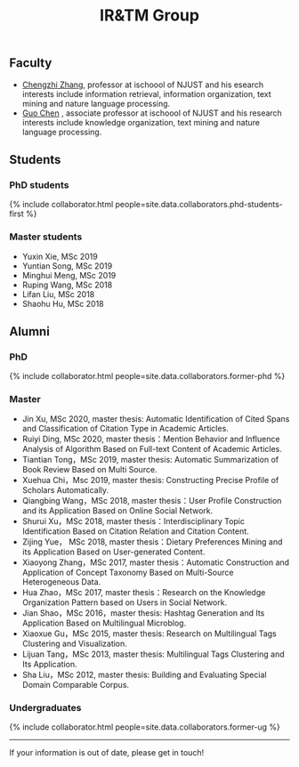 ﻿---
layout: page
title:  IR&TM Group
cover:  false
menu:   true
order:  6
---
## Faculty
* [Chengzhi Zhang](https://chengzhizhang.github.io/), professor at ischoool of NJUST and his esearch interests include information retrieval, information organization, text mining and nature language processing.
* [Guo Chen](https://www.researchgate.net/profile/Guo_Chen13) , associate professor at ischoool of NJUST and his research interests include knowledge organization, text mining and nature language processing.

## Students
### PhD students
{% include collaborator.html people=site.data.collaborators.phd-students-first %}

<!--
<h4>Master's and undergraduate project students</h4>
{% include collaborator.html people=page.project-students show=false %}
-->
### Master students
* Yuxin Xie, MSc 2019
* Yuntian Song, MSc 2019
* Minghui Meng, MSc 2019
* Ruping Wang, MSc 2018
* Lifan Liu, MSc 2018
* Shaohu Hu, MSc 2018

## Alumni
### PhD
{% include collaborator.html people=site.data.collaborators.former-phd %}

### Master
<!--{
% include collaborator.html people=site.data.collaborators.former-masters %}
-->
* Jin Xu, MSc 2020, master thesis: Automatic Identification of Cited Spans and Classification of Citation Type in Academic Articles.
* Ruiyi Ding, MSc 2020, master thesis：Mention Behavior and Influence Analysis of Algorithm Based on Full-text Content of Academic Articles.
* Tiantian Tong，MSc 2019, master thesis: Automatic Summarization of Book Review Based on Multi Source. 
* Xuehua Chi，Msc 2019, master thesis: Constructing Precise Profile of Scholars Automatically.
* Qiangbing Wang，MSc 2018, master thesis：User Profile Construction and its Application Based on Online Social Network.
* Shurui Xu，MSc 2018, master thesis：Interdisciplinary Topic Identification Based on Citation Relation and Citation Content.
* Zijing Yue， MSc 2018, master thesis：Dietary Preferences Mining and its Application Based on User-generated Content. 
* Xiaoyong Zhang，MSc 2017, master thesis：Automatic Construction and Application of Concept Taxonomy Based on Multi-Source Heterogeneous Data. 
* Hua Zhao，MSc 2017, master thesis：Research on the Knowledge Organization Pattern based on Users in Social Network.
* Jian Shao，MSc 2016，master thesis: Hashtag Generation and Its Application Based on Multilingual Microblog.
* Xiaoxue Gu，MSc 2015, master thesis: Research on Multilingual Tags Clustering and Visualization. 
* Lijuan Tang，MSc 2013, master thesis: Multilingual Tags Clustering and Its Application. 
* Sha Liu，MSc 2012, master thesis: Building and Evaluating Special Domain Comparable Corpus. 

### Undergraduates
{% include collaborator.html people=site.data.collaborators.former-ug %}

---

If your information is out of date, please get in touch!



